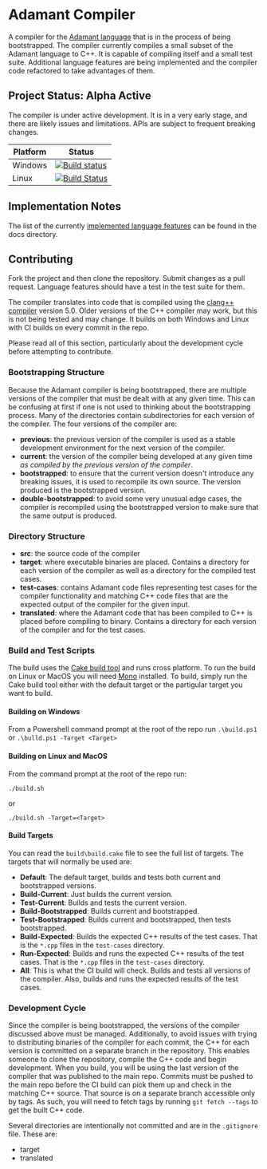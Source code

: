 # Adamant Compiler

A compiler for the [Adamant language](http://adamant-lang.org) that is in the process of being bootstrapped. The compiler currently compiles a small subset of the Adamant language to C++.  It is capable of compiling itself and a small test suite.  Additional language features are being implemented and the compiler code refactored to take advantages of them.

## Project Status: Alpha Active

The compiler is under active development. It is in a very early stage, and there are likely issues and limitations. APIs are subject to frequent breaking changes.

Platform | Status
---|---
Windows | [![Build status](https://ci.appveyor.com/api/projects/status/uy8j809tc3u3cil3/branch/master?svg=true)](https://ci.appveyor.com/project/WalkerCodeRanger/adamant-compiler/branch/master)
Linux | [![Build Status](https://travis-ci.org/adamant/adamant.tools.compiler.svg?branch=master)](https://travis-ci.org/adamant/adamant.tools.compiler)

## Implementation Notes

The list of the currently [implemented language features](docs/ImplementedLanguageFeatures.md) can be found in the docs directory.

## Contributing

Fork the project and then clone the repository.  Submit changes as a pull request.  Language features should have a test in the test suite for them.

The compiler translates into code that is compiled using the [clang++ compiler](https://clang.llvm.org) version 5.0.  Older versions of the C++ compiler may work, but this is not being tested and may change.  It builds on both Windows and Linux with CI builds on every commit in the repo.

Please read all of this section, particularly about the development cycle before attempting to contribute.

### Bootstrapping Structure

Because the Adamant compiler is being bootstrapped, there are multiple versions of the compiler that must be dealt with at any given time.  This can be confusing at first if one is not used to thinking about the bootstrapping process.  Many of the directories contain subdirectories for each version of the compiler.  The four versions of the compiler are:

* **previous**:  the previous version of the compiler is used as a stable development environment for the next version of the compiler.
* **current**: the version of the compiler being developed at any given time *as compiled by the previous version of the compiler*.
* **bootstrapped**: to ensure that the current version doesn't introduce any breaking issues, it is used to recompile its own source.  The version produced is the bootstrapped version.
* **double-bootstrapped**: to avoid some very unusual edge cases, the compiler is recompiled using the bootstrapped version to make sure that the same output is produced.

### Directory Structure

* **src**: the source code of the compiler
* **target**: where executable binaries are placed.  Contains a directory for each version of the compiler as well as a directory for the compiled test cases.
* **test-cases**: contains Adamant code files representing test cases for the compiler functionality and matching C++ code files that are the expected output of the compiler for the given input.
* **translated**: where the Adamant code that has been compiled to C++ is placed before compiling to binary.  Contains a directory for each version of the compiler and for the test cases.

### Build and Test Scripts

The build uses the [Cake build tool](https://cakebuild.net/) and runs cross platform.  To run the build on Linux or MacOS you will need [Mono](http://www.mono-project.com/) installed.  To build, simply run the Cake build tool either with the default target or the partigular target you want to build.

#### Building on Windows

From a Powershell command prompt at the root of the repo run `.\build.ps1` or `.\bulld.ps1 -Target <Target>`

#### Building on Linux and MacOS

From the command prompt at the root of the repo run:

	./build.sh

or

	./build.sh -Target=<Target>

#### Build Targets

You can read the `build\build.cake` file to see the full list of targets.  The targets that will normally be used are:

* **Default**: The default target, builds and tests both current and bootstrapped versions.
* **Build-Current**: Just builds the current version.
* **Test-Current**: Builds and tests the current version.
* **Build-Bootstrapped**: Builds current and bootstrapped.
* **Test-Bootstrapped**: Builds current and bootstrapped, then tests bootstrapped.
* **Build-Expected**: Builds the expected C++ results of the test cases.  That is the `*.cpp` files in the `test-cases` directory.
* **Run-Expected**: Builds and runs the expected C++ results of the test cases.  That is the `*.cpp` files in the `test-cases` directory.
* **All**: This is what the CI build will check. Builds and tests all versions of the compiler. Also, builds and runs the expected results of the test cases.

### Development Cycle

Since the compiler is being bootstrapped, the versions of the compiler discussed above must be managed.  Additionally, to avoid issues with trying to distributing binaries of the compiler for each commit, the C++ for each version is committed on a separate branch in the repository.  This enables someone to clone the repository, compile the C++ code and begin development.  When you build, you will be using the last version of the compiler that was published to the main repo.  Commits must be pushed to the main repo before the CI build can pick them up and check in the matching C++ source. That source is on a separate branch accessible only by tags.  As such, you will need to fetch tags by running `git fetch --tags` to get the built C++ code.

Several directories are intentionally not committed and are in the `.gitignore` file.  These are:

* target
* translated
